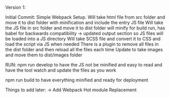 Version 1:

Initial Commit:
Simple Webpack Setup.
Will take html file from src folder and move it to dist folder with minification and include the entry JS file
Will take the JS file in src folder and move it to dist folder will minify for build run, has babel for backwards compatibility 
	-> updated output section so JS files will be loaded into a JS directory
Will take SCSS file and convert it to CSS and load the script via JS when needed
There is a plugin to remove all files in the dist folder and then reload all the files each time
Update to take images and move them to dist/images folder

RUN:
npm run develop 
to have the JS not be minified and easy to read and have the tool watch and update the files as you work

npm run build 
to have everything minified and ready for deployment

Things to add later:
	-> Add Webpack Hot module Replacement